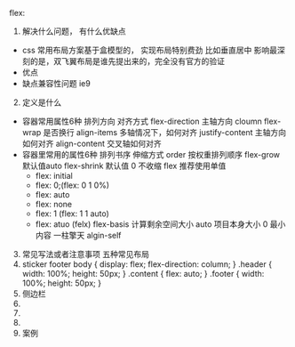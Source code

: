 flex: 
1. 解决什么问题， 有什么优缺点
 - css 常用布局方案基于盒模型的， 实现布局特别费劲 比如垂直居中
  影响最深刻的是，双飞翼布局是谁先提出来的，完全没有官方的验证
 - 优点
 - 缺点兼容性问题 ie9
2. 定义是什么
 - 容器常用属性6种 排列方向 对齐方式
  flex-direction 主轴方向 cloumn
  flex-wrap 是否换行
  align-items 多轴情况下，如何对齐
  justify-content 主轴方向如何对齐
  align-content 交叉轴如何对齐
 - 容器里常用的属性6种 排列书序 伸缩方式
  order 按权重排列顺序
  flex-grow 默认值auto 
  flex-shrink 默认值 0 不收缩
  flex 推荐使用单值
   - flex: initial
   - flex: 0;(flex: 0 1 0%)
   - flex: auto
   - flex: none
   - flex: 1 (flex: 1 1 auto)
   - flex: atuo (felx)
  flex-basis 计算剩余空间大小 auto 项目本身大小 0 最小内容 一柱擎天
  algin-self
3. 常见写法或者注意事项
  五种常见布局
  1. sticker footer
    body {
      display: flex;
      flex-direction: column;
    }
    .header {
      width: 100%;
      height: 50px;
    }
    .content {
      flex: auto;
    }
    .footer {
      width: 100%;
      height: 50px;
    }
  2. 侧边栏
  3. 
  4.
  5.
4. 案例